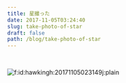 ```yaml
---
title: 星撮った
date: 2017-11-05T03:24:40
slug: take-photo-of-star
draft: false
path: /blog/take-photo-of-star
---
```


<p> </p>
<p><img class="hatena-fotolife" title="f:id:hawkingh:20171105023149j:plain" src="https://cdn-ak.f.st-hatena.com/images/fotolife/h/hawkingh/20171105/20171105023149.jpg" alt="f:id:hawkingh:20171105023149j:plain" /></p>
<p> </p>
<p> </p>
